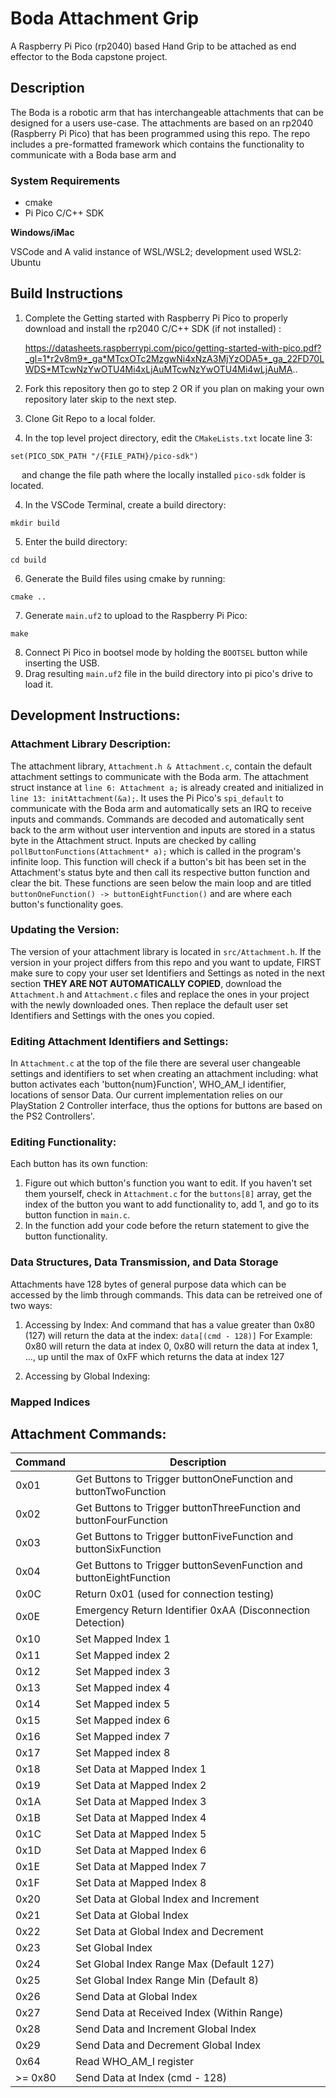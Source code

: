 # Boda Attachment Grip
A Raspberry Pi Pico (rp2040) based Hand Grip to be attached as end effector to the Boda capstone project. 

## Description
The Boda is a robotic arm that has interchangeable attachments that can be designed for a users use-case. The attachments are based on an rp2040 (Raspberry Pi Pico) that has been programmed using this repo.
The repo includes a pre-formatted framework which contains the functionality to communicate with a Boda base arm and 

### System Requirements
- cmake
- Pi Pico C/C++ SDK

**Windows/iMac**

VSCode and A valid instance of WSL/WSL2; development used WSL2: Ubuntu

## Build Instructions
1. Complete the Getting started with Raspberry Pi Pico to properly download and install the rp2040 C/C++ SDK (if not installed) :

   https://datasheets.raspberrypi.com/pico/getting-started-with-pico.pdf?_gl=1*r2v8m9*_ga*MTcxOTc2MzgwNi4xNzA3MjYzODA5*_ga_22FD70LWDS*MTcwNzYwOTU4Mi4xLjAuMTcwNzYwOTU4Mi4wLjAuMA..

2. Fork this repository then go to step 2 OR if you plan on making your own repository later skip to the next step.

3. Clone Git Repo to a local folder.

4. In the top level project directory, edit the `CMakeLists.txt` locate line 3:
```
set(PICO_SDK_PATH "/{FILE_PATH}/pico-sdk")
```
&emsp; and change the file path where the locally installed `pico-sdk` folder is located.

4. In the VSCode Terminal, create a build directory:
```
mkdir build
```

5. Enter the build directory:
```
cd build
```

6. Generate the Build files using cmake by running:
```
cmake .. 
```

7. Generate `main.uf2` to upload to the Raspberry Pi Pico:
```
make
```

8. Connect Pi Pico in bootsel mode by holding the `BOOTSEL` button while inserting the USB.
9. Drag resulting `main.uf2` file in the build directory into pi pico's drive to load it.

## Development Instructions:
### Attachment Library Description:
The attachment library, `Attachment.h & Attachment.c`, contain the default attachment settings to communicate with the Boda arm. The attachment struct instance at `line 6: Attachment a;` is already created and initialized in `line 13: initAttachment(&a);`.
It uses the Pi Pico's `spi_default` to communicate with the Boda arm and automatically sets an IRQ to receive inputs and commands. Commands are decoded and automatically sent back to the arm without user intervention and inputs are stored in a status byte in the Attachment struct. Inputs are checked by calling `pollButtonFunctions(Attachment* a);` which is called in the program's infinite loop. This function will check if a button's bit has been set in the Attachment's status byte and then call its respective button function and clear the bit. These functions are seen below the main loop and are titled `buttonOneFunction() -> buttonEightFunction()` and are where each button's functionality goes.

### Updating the Version:
The version of your attachment library is located in `src/Attachment.h`. If the version in your project differs from this repo and you want to update, FIRST make sure to copy your user set Identifiers and Settings as noted in the next section **THEY ARE NOT AUTOMATICALLY COPIED**, download the `Attachment.h` and `Attachment.c` files and replace the ones in your project with the newly downloaded ones. Then replace the default user set Identifiers and Settings with the ones you copied.

### Editing Attachment Identifiers and Settings:
In `Attachment.c` at the top of the file there are several user changeable settings and identifiers to set when creating an attachment including: what button activates each 'button{num}Function', WHO_AM_I identifier, locations of sensor Data.
Our current implementation relies on our PlayStation 2 Controller interface, thus the options for buttons are based on the PS2 Controllers'.

### Editing Functionality:
Each button has its own function:
1. Figure out which button's function you want to edit. If you haven't set them yourself, check in `Attachment.c` for the `buttons[8]` array, get the index of the button you want to add functionality to, add 1, and go to its button function in `main.c`.
2. In the function add your code before the return statement to give the button functionality.

### Data Structures, Data Transmission, and Data Storage
Attachments have 128 bytes of general purpose data which can be accessed by the limb through commands. This data can be retreived one of two ways:
1. Accessing by Index:
And command that has a value greater than 0x80 (127) will return the data at the index:
`data[(cmd - 128)]`
For Example: 0x80 will return the data at index 0, 0x80 will return the data at index 1, ..., up until the max of 0xFF which returns the data at index 127

3. Accessing by Global Indexing:

### Mapped Indices

## Attachment Commands:
| Command | Description |
| ------- | ----------- |
| 0x01 | Get Buttons to Trigger buttonOneFunction and buttonTwoFunction | 
| 0x02 | Get Buttons to Trigger buttonThreeFunction and buttonFourFunction | 
| 0x03 | Get Buttons to Trigger buttonFiveFunction and buttonSixFunction | 
| 0x04 | Get Buttons to Trigger buttonSevenFunction and buttonEightFunction | 
| 0x0C | Return 0x01 (used for connection testing) |
| 0x0E | Emergency Return Identifier 0xAA (Disconnection Detection) |
| 0x10 | Set Mapped Index 1 |
| 0x11 | Set Mapped index 2 |
| 0x12 | Set Mapped index 3 |
| 0x13 | Set Mapped index 4 |
| 0x14 | Set Mapped index 5 |
| 0x15 | Set Mapped index 6 |
| 0x16 | Set Mapped index 7 |
| 0x17 | Set Mapped index 8 |
| 0x18 | Set Data at Mapped Index 1 |
| 0x19 | Set Data at Mapped Index 2 |
| 0x1A | Set Data at Mapped Index 3 |
| 0x1B | Set Data at Mapped Index 4 |
| 0x1C | Set Data at Mapped Index 5 |
| 0x1D | Set Data at Mapped Index 6 |
| 0x1E | Set Data at Mapped Index 7 |
| 0x1F | Set Data at Mapped Index 8 |
| 0x20 | Set Data at Global Index and Increment |
| 0x21 | Set Data at Global Index |
| 0x22 | Set Data at Global Index and Decrement |
| 0x23 | Set Global Index|
| 0x24 | Set Global Index Range Max (Default 127) |
| 0x25 | Set Global Index Range Min (Default 8) |
| 0x26 | Send Data at Global Index|
| 0x27 | Send Data at Received Index (Within Range) |
| 0x28 | Send Data and Increment Global Index |
| 0x29 | Send Data and Decrement Global Index |
| 0x64 | Read WHO_AM_I register | 
| >= 0x80 | Send Data at Index (cmd - 128) |
